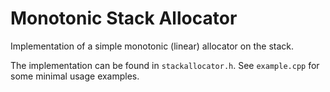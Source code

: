 # Monotonic Stack Allocator
Implementation of a simple monotonic (linear) allocator on the stack.

The implementation can be found in `stackallocator.h`. See `example.cpp` for some minimal usage examples.
